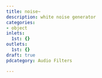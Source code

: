 ```yaml
---
title: noise~
description: white noise generator
categories:
- object
inlets:
  1st: {}
outlets:
  1st: {}
draft: true
pdcategory: Audio Filters

---
```


